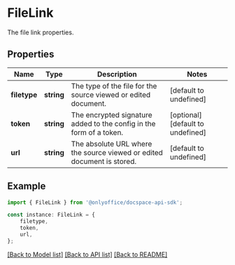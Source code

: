 # FileLink

The file link properties.

## Properties

Name | Type | Description | Notes
------------ | ------------- | ------------- | -------------
**filetype** | **string** | The type of the file for the source viewed or edited document. | [default to undefined]
**token** | **string** | The encrypted signature added to the config in the form of a token. | [optional] [default to undefined]
**url** | **string** | The absolute URL where the source viewed or edited document is stored. | [default to undefined]

## Example

```typescript
import { FileLink } from '@onlyoffice/docspace-api-sdk';

const instance: FileLink = {
    filetype,
    token,
    url,
};
```

[[Back to Model list]](../README.md#documentation-for-models) [[Back to API list]](../README.md#documentation-for-api-endpoints) [[Back to README]](../README.md)
